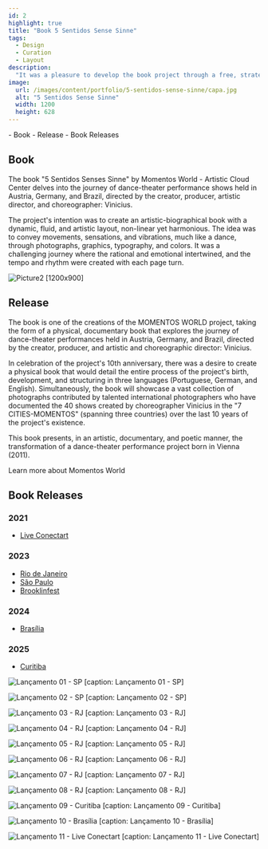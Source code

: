 ```yaml
---
id: 2
highlight: true
title: "Book 5 Sentidos Sense Sinne"
tags:
  - Design
  - Curation
  - Layout
description:
  "It was a pleasure to develop the book project through a free, strategic-creative process of co-creation and experimentation with the Momentos World team."
image:
  url: /images/content/portfolio/5-sentidos-sense-sinne/capa.jpg
  alt: "5 Sentidos Sense Sinne"
  width: 1200
  height: 628
---
```


<Titulo subtitulo="Livro Momentos World"/>

<Tags />

<RedesSociais />

<IconeCompartilhar />

<ImagemPrincipal />

<Toc>
- Book
- Release
- Book Releases
</Toc>

## Book

The book "5 Sentidos Senses Sinne" by Momentos World - Artistic Cloud Center delves into the journey of dance-theater performance shows held in Austria, Germany, and Brazil, directed by the creator, producer, artistic director, and choreographer: Vinicius.

The project's intention was to create an artistic-biographical book with a dynamic, fluid, and artistic layout, non-linear yet harmonious. The idea was to convey movements, sensations, and vibrations, much like a dance, through photographs, graphics, typography, and colors. It was a challenging journey where the rational and emotional intertwined, and the tempo and rhythm were created with each page turn.

![Picture2 [1200x900]](/images/content/portfolio/5-sentidos-sense-sinne/mockup-livro-5-sentidos-sense-sinne-1.jpg)

<Youtube url="https://www.youtube.com/watch?v=hq-Qhq5rFWA" aspectRatio="21/9" fullWidth cover/>

## Release

The book is one of the creations of the MOMENTOS WORLD project, taking the form of a physical, documentary book that explores the journey of dance-theater performances held in Austria, Germany, and Brazil, directed by the creator, producer, and artistic and choreographic director: Vinicius.

In celebration of the project's 10th anniversary, there was a desire to create a physical book that would detail the entire process of the project's birth, development, and structuring in three languages (Portuguese, German, and English). Simultaneously, the book will showcase a vast collection of photographs contributed by talented international photographers who have documented the 40 shows created by choreographer Vinicius in the "7 CITIES-MOMENTOS" (spanning three countries) over the last 10 years of the project's existence.

This book presents, in an artistic, documentary, and poetic manner, the transformation of a dance-theater performance project born in Vienna (2011).

<BotaoSaibaMais href="https://www.momentos-world.com/books">Learn more about Momentos World</BotaoSaibaMais>

## Book Releases

### 2021

- [Live Conectart](https://www.instagram.com/p/CW-oWXpFwUk/?utm_source=ig_web_copy_link&igshid=MzRlODBiNWFlZA==)

### 2023

- [Rio de Janeiro](https://www.instagram.com/p/CmPME07g6_i/?utm_source=ig_web_copy_link&igshid=MzRlODBiNWFlZA==)
- [São Paulo](https://www.instagram.com/p/CjS33ZkOWMO/?utm_source=ig_web_copy_link&igshid=MzRlODBiNWFlZA==)
- [Brooklinfest](https://www.instagram.com/p/CkDfe-4Altk/?utm_source=ig_web_copy_link&igshid=MzRlODBiNWFlZA==)

### 2024

- [Brasília](https://www.instagram.com/p/CtrxKtcpyJ_/?utm_source=ig_web_copy_link&igshid=MzRlODBiNWFlZA==)

### 2025

- [Curitiba](https://www.instagram.com/p/Cv1JJurt2PF/?utm_source=ig_web_copy_link&igshid=MzRlODBiNWFlZA==)

<Carrossel>

  ![Lançamento 01 - SP [caption: Lançamento 01 - SP]](/images/content/portfolio/5-sentidos-sense-sinne/lancamento-01-sp.jpg)

  ![Lançamento 02 - SP [caption: Lançamento 02 - SP]](/images/content/portfolio/5-sentidos-sense-sinne/lancamento-02-sp.jpg)

  ![Lançamento 03 - RJ [caption: Lançamento 03 - RJ]](/images/content/portfolio/5-sentidos-sense-sinne/lancamento-03-rj.jpg)

  ![Lançamento 04 - RJ [caption: Lançamento 04 - RJ]](/images/content/portfolio/5-sentidos-sense-sinne/lancamento-04-rj.jpg)

  ![Lançamento 05 - RJ [caption: Lançamento 05 - RJ]](/images/content/portfolio/5-sentidos-sense-sinne/lancamento-05-rj.jpg)

  ![Lançamento 06 - RJ [caption: Lançamento 06 - RJ]](/images/content/portfolio/5-sentidos-sense-sinne/lancamento-06-rj.jpg)

  ![Lançamento 07 - RJ [caption: Lançamento 07 - RJ]](/images/content/portfolio/5-sentidos-sense-sinne/lancamento-07-rj.jpg)

  ![Lançamento 08 - RJ [caption: Lançamento 08 - RJ]](/images/content/portfolio/5-sentidos-sense-sinne/lancamento-08-rj.jpg)

  ![Lançamento 09 - Curitiba [caption: Lançamento 09 - Curitiba]](/images/content/portfolio/5-sentidos-sense-sinne/lancamento-09-curitiba.jpg)

  ![Lançamento 10 - Brasília [caption: Lançamento 10 - Brasília]](/images/content/portfolio/5-sentidos-sense-sinne/lancamento-10-brasilia.jpg)

  ![Lançamento 11 - Live Conectart [caption: Lançamento 11 - Live Conectart]](/images/content/portfolio/5-sentidos-sense-sinne/lancamento-11-live-conectart.jpg)

</Carrossel>

<BotaoCompartilhar />

<Espaco altura="40px" />

